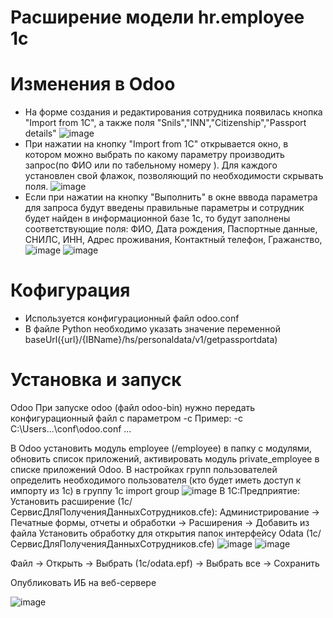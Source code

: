 # Расширение модели hr.employee 1c 
# Изменения в Odoo

- На форме создания и редактирования сотрудника появилась кнопка "Import from 1C", а также поля "Snils","INN","Citizenship","Passport details"
![image](https://github.com/kkitami/from-1c-to-odoo/assets/149528561/1a50f81d-7b28-4025-90c0-887fefebe1f3)
- При нажатии на кнопку "Import from 1C" открывается окно, в котором можно выбрать по какому параметру производить запрос(по ФИО или по табельному номеру ). Для каждого установлен свой флажок, позволяющий по необходимости скрывать поля.
  ![image](https://github.com/kkitami/from-1c-to-odoo/assets/149528561/13aeb980-6ab4-4fb6-9e3d-adefe24c5ea1)
- Если при нажатии на кнопку "Выполнить" в окне вввода параметра для запроса будут введены правильные параметры и сотрудник будет найден в информационной базе 1с, то будут заполнены соответствующие поля:
 ФИО,
 Дата рождения,
 Паспортные данные,
 СНИЛС,
 ИНН,
 Адрес проживания,
  Контактный телефон,
  Гражанство,
  ![image](https://github.com/kkitami/from-1c-to-odoo/assets/149528561/2bf93f76-ee10-49df-8ca7-2c424e22fc92)
  ![image](https://github.com/kkitami/from-1c-to-odoo/assets/149528561/fc68a180-8b3a-4313-915c-32d077167e2a)
# Кофигурация
- Используется конфигурационный файл odoo.conf
- В файле Python необходимо указать значение переменной baseUrl({url}/{IBName}/hs/personaldata/v1/getpassportdata)

# Установка и запуск

Odoo
При запуске odoo (файл odoo-bin) нужно передать конфигурационный файл с параметром -c
Пример:
-c C:\Users\...\conf\odoo.conf ...

В Odoo установить модуль employee (/employee) в папку с модулями, обновить список приложений, активировать модуль private_employee в списке приложений Odoo. В настройках групп пользователей определить необходимого пользователя (кто будет иметь доступ к импорту из 1с) в группу 1c import group
![image](https://github.com/kkitami/from-1c-to-odoo/assets/149528561/819776c8-2698-4228-afbf-f88299d3f2e4)
 В 1С:Предприятие:
  Установить расширение (1c/СервисДляПолученияДанныхСотрудников.cfe):
Администрирование -> Печатные формы, отчеты и обработки -> Расширения -> Добавить из файла
  Установить обработку для открытия папок интерфейсу Odata (1c/СервисДляПолученияДанныхСотрудников.cfe)
 ![image](https://github.com/kkitami/from-1c-to-odoo/assets/149528561/f3b8be4e-0832-4622-a0ef-efe7ced05604)
 ![image](https://github.com/kkitami/from-1c-to-odoo/assets/149528561/7f38e022-8c79-45e9-9297-3f03698b8dae)

Файл -> Открыть -> Выбрать (1c/odata.epf) -> Выбрать все -> Сохранить

Опубликовать ИБ на веб-сервере

![image](https://github.com/kkitami/from-1c-to-odoo/assets/149528561/d8c969a4-11a1-4ccd-aa6c-9a8729b7f7cb)


